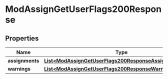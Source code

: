 

# ModAssignGetUserFlags200Response


## Properties

| Name | Type | Description | Notes |
|------------ | ------------- | ------------- | -------------|
|**assignments** | [**List&lt;ModAssignGetUserFlags200ResponseAssignmentsInner&gt;**](ModAssignGetUserFlags200ResponseAssignmentsInner.md) |  |  |
|**warnings** | [**List&lt;ModAssignGetUserFlags200ResponseWarningsInner&gt;**](ModAssignGetUserFlags200ResponseWarningsInner.md) |  |  [optional] |



